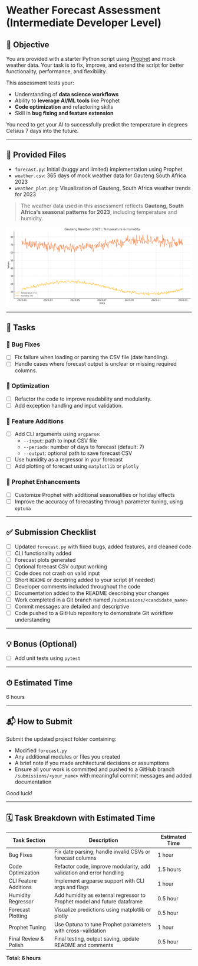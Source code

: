 # Weather Forecast Assessment (Intermediate Developer Level)

## 🧠 Objective
You are provided with a starter Python script using [Prophet](https://facebook.github.io/prophet/) and mock weather data. Your task is to fix, improve, and extend the script for better functionality, performance, and flexibility.

This assessment tests your:
- Understanding of **data science workflows**
- Ability to **leverage AI/ML tools** like Prophet
- **Code optimization** and refactoring skills
- Skill in **bug fixing and feature extension**

You need to get your AI to successfully predict the temperature in degrees Celsius 7 days into the future.

---

## 📁 Provided Files

- `forecast.py`: Initial (buggy and limited) implementation using Prophet
- `weather.csv`: 365 days of mock weather data for Gauteng South Africa 2023
- `weather_plot.png`: Visualization of Gauteng, South Africa weather trends for 2023 

> The weather data used in this assessment reflects **Gauteng, South Africa's seasonal patterns for 2023**, including temperature and humidity.

![Gauteng Weather Plot](weather_plot.png)

---

## 🧪 Tasks

### 🔧 Bug Fixes
- [ ] Fix failure when loading or parsing the CSV file (date handling).
- [ ] Handle cases where forecast output is unclear or missing required columns.

### 🚀 Optimization
- [ ] Refactor the code to improve readability and modularity.
- [ ] Add exception handling and input validation.

### 🌟 Feature Additions
- [ ] Add CLI arguments using `argparse`:
  - `--input`: path to input CSV file
  - `--periods`: number of days to forecast (default: 7)
  - `--output`: optional path to save forecast CSV
- [ ] Use humidity as a regressor in your forecast 
- [ ] Add plotting of forecast using `matplotlib` or `plotly`

### 🤖 Prophet Enhancements
- [ ] Customize Prophet with additional seasonalities or holiday effects
- [ ] Improve the accuracy of forecasting through parameter tuning, using `optuna`

---

## ✅ Submission Checklist

- [ ] Updated `forecast.py` with fixed bugs, added features, and cleaned code
- [ ] CLI functionality added
- [ ] Forecast plots generated
- [ ] Optional forecast CSV output working
- [ ] Code does not crash on valid input
- [ ] Short `README` or docstring added to your script (if needed)
- [ ] Developer comments included throughout the code
- [ ] Documentation added to the README describing your changes
- [ ] Work completed in a Git branch named `/submissions/<candidate_name>`
- [ ] Commit messages are detailed and descriptive
- [ ] Code pushed to a GitHub repository to demonstrate Git workflow understanding

---

## 💡 Bonus (Optional)

- [ ] Add unit tests using `pytest`

---

## ⏱ Estimated Time
6 hours

---

## 📬 How to Submit
Submit the updated project folder containing:
- Modified `forecast.py`
- Any additional modules or files you created
- A brief note if you made architectural decisions or assumptions
- Ensure all your work is committed and pushed to a GitHub branch `/submissions/<your_name>` with meaningful commit messages and added documentation

Good luck!

---

## 🗓️ Task Breakdown with Estimated Time

| Task Section              | Description                                                                 | Estimated Time |
|--------------------------|-----------------------------------------------------------------------------|----------------|
| Bug Fixes                | Fix date parsing, handle invalid CSVs or forecast columns                   | 1 hour         |
| Code Optimization        | Refactor code, improve modularity, add validation and error handling        | 1.5 hours      |
| CLI Feature Additions    | Implement argparse support with CLI args and flags                          | 1 hour         |
| Humidity Regressor       | Add humidity as external regressor to Prophet model and future dataframe    | 0.5 hour       |
| Forecast Plotting        | Visualize predictions using matplotlib or plotly                            | 0.5 hour       |
| Prophet Tuning           | Use Optuna to tune Prophet parameters with cross-validation                 | 1 hour         |
| Final Review & Polish    | Final testing, output saving, update README and comments                    | 0.5 hour       |

**Total: 6 hours**